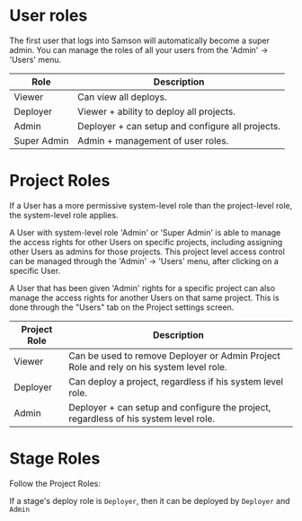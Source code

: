 # User roles

The first user that logs into Samson will automatically become a super admin.
You can manage the roles of all your users from the 'Admin' -> 'Users' menu.

Role | Description
--- | ---
Viewer | Can view all deploys.
Deployer | Viewer + ability to deploy all projects.
Admin | Deployer + can setup and configure all projects.
Super Admin | Admin + management of user roles.

# Project Roles

If a User has a more permissive system-level role than the project-level role, the system-level role applies.

A User with system-level role 'Admin' or 'Super Admin' is able to manage the access rights for other Users on specific
projects, including assigning other Users as admins for those projects. This project level access control can be managed
through the 'Admin' -> 'Users' menu, after clicking on a specific User.

A User that has been given 'Admin' rights for a specific project can also manage the access rights for another Users on
that same project. This is done through the "Users" tab on the Project settings screen.

Project Role | Description
--- | ---
Viewer | Can be used to remove Deployer or Admin Project Role and rely on his system level role.
Deployer | Can deploy a project, regardless if his system level role.
Admin | Deployer + can setup and configure the project, regardless of his system level role.

# Stage Roles

Follow the Project Roles:

If a stage's deploy role is `Deployer`, then it can be deployed by `Deployer` and `Admin`
